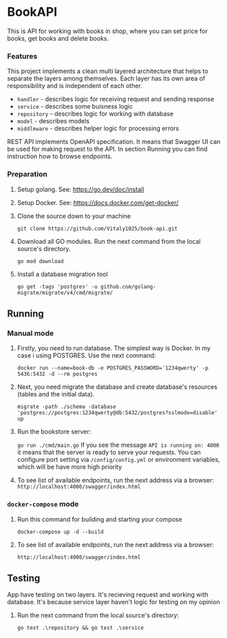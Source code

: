 # BookAPI
This is API for working with books in shop, where you can set price for books, get books and delete books.
### Features
This project implements a clean multi layered architecture that helps to separate the layers among themselves. Each layer has its own area of responsibility and is independent of each other.
   - ```handler```  - describes logic for receiving request and sending response
   - ```service```  - describes some buisness logic
   - ```repository```  - describes logic for working with database 
   - ```model```  - describes models
   - ```middleware```  - describes helper logic for processing errors

REST API implements OpenAPI specification. It means that Swagger UI can be used for making request to the API. In section Running you can find instruction how to browse endpoints.
### Preparation

1. Setup golang. See: https://go.dev/doc/install
2. Setup Docker. See: https://docs.docker.com/get-docker/
3. Clone the source down to your machine 

    ```git clone https://github.com/Vitaly1025/book-api.git```
4. Download all GO modules. Run the next command from the local source's directory.

   ```go mod download```
5. Install a database migration tool

   ```go get -tags 'postgres' -u github.com/golang-migrate/migrate/v4/cmd/migrate/```
## Running
### Manual mode
1. Firstly, you need to run database. The simplest way is Docker. In my case i using POSTGRES.  Use the next command:

    ```docker run --name=book-db -e POSTGRES_PASSWORD='1234qwerty' -p 5436:5432 -d --rm postgres```
2. Next, you need migrate the database and create database's resources (tables and the initial data). 

   ```migrate -path ./schema -database 'postgres://postgres:1234qwerty@db:5432/postgres?sslmode=disable' up```
3. Run the bookstore server:

   ```go run ./cmd/main.go```
   If you see the message ```API is running on: 4000``` it means that the server is ready to serve your requests. You can configure port setting via ``/config/config.yml`` or environment variables, which will be have more high priority
4. To see list of available endpoints, run the next address via a browser: 
   ```http://localhost:4000/swagger/index.html```
  
### ```docker-compose``` mode
1. Run this command for building and starting your compose

    ``docker-compose up -d --build``
2. To see list of available endpoints, run the next address via a browser: 

   ```http://localhost:4000/swagger/index.html```
## Testing
App have testing on two layers. It's recieving request and working with database. It's because service layer haven't logic for testing on my opinion
1. Run the next command from the local source's directory:

   ```go test .\repository && go test .\service```
